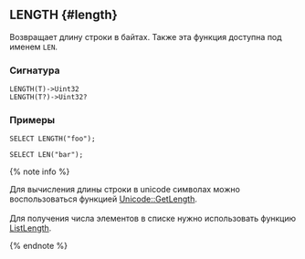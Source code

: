 ## LENGTH {#length}

Возвращает длину строки в байтах. Также эта функция доступна под именем `LEN`.

### Сигнатура

```
LENGTH(T)->Uint32
LENGTH(T?)->Uint32?
```

### Примеры

``` yql
SELECT LENGTH("foo");
```

``` yql
SELECT LEN("bar");
```

{% note info %}

Для вычисления длины строки в unicode символах можно воспользоваться функцией [Unicode::GetLength](../../../udf/list/unicode.md).<br/><br/>Для получения числа элементов в списке нужно использовать функцию [ListLength](../../list.md#listlength).

{% endnote %}
